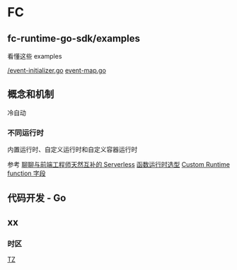# FC

## fc-runtime-go-sdk/examples

看懂这些 examples

[/event-initializer.go](https://github.com/aliyun/fc-runtime-go-sdk/blob/master/examples/event-initializer.go)
[event-map.go](https://github.com/aliyun/fc-runtime-go-sdk/blob/master/examples/event-map.go)

## 概念和机制

冷自动

### 不同运行时

内置运行时、自定义运行时和自定义容器运行时

参考 [聊聊与前端工程师天然互补的 Serverless](https://mp.weixin.qq.com/s/FXfNDmHRXS8Dlugs1Ga66Q#:~:text=%E8%AE%A1%E7%AE%97%E6%94%AF%E6%8C%81%E5%88%9B%E5%BB%BA-,3%20%E7%A7%8D%E7%B1%BB%E5%9E%8B%E7%9A%84%E5%87%BD%E6%95%B0,-%EF%BC%8C%E2%80%9C%E5%86%85%E7%BD%AE%E8%BF%90%E8%A1%8C)
[函数运行时选型](https://help.aliyun.com/zh/fc/product-overview/function-runtime-selection)
[Custom Runtime](https://help.aliyun.com/zh/fc/user-guide/custom-runtime/)
[function 字段](https://gitee.com/devsapp/fc/blob/main/docs/zh/yaml/function.md)

## 代码开发 - Go

## xx

### 时区

[TZ](https://help.aliyun.com/zh/fc/user-guide/basics?spm=a2c4g.11186623.0.0.5c883e1a9mNDUO#section-37a-pp2-bns)